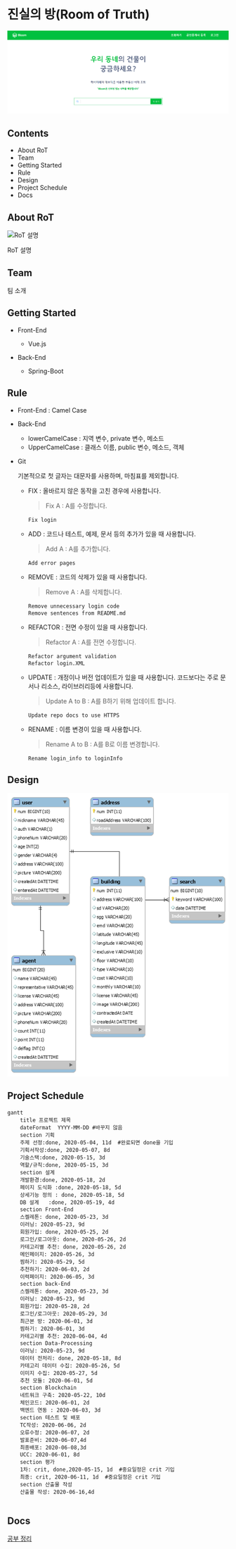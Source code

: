 # 진실의 방(Room of Truth)

![RoT 메인사진 or icon](./image/mainpage.PNG)



## Contents

- About RoT
- Team
- Getting Started
- Rule
- Design
- Project Schedule
- Docs

## About RoT

![RoT 설명]()

RoT 설명

## Team

팀 소개

## Getting Started

- Front-End
  - Vue.js

- Back-End
  - Spring-Boot

## Rule

- Front-End : Camel Case

- Back-End

  - lowerCamelCase : 지역 변수, private 변수, 메소드
  - UpperCamelCase : 클래스 이름, public 변수, 메소드, 객체 

- Git

  기본적으로 첫 글자는 대문자를 사용하며, 마침표를 제외합니다.

  - FIX : 올바르지 않은 동작을 고친 경우에 사용합니다.

    > Fix A  : A를 수정합니다.

    ```
    Fix login
    ```

  - ADD : 코드나 테스트, 예제, 문서 등의 추가가 있을 때 사용합니다.

    > Add A : A를 추가합니다.

    ```
    Add error pages
    ```

  - REMOVE : 코드의 삭제가 있을 때 사용합니다.

    > Remove A : A를 삭제합니다.

    ```
    Remove unnecessary login code
    Remove sentences from README.md
    ```

  - REFACTOR : 전면 수정이 있을 때 사용합니다.

    > Refactor A : A를 전면 수정합니다.

    ```
    Refactor argument validation
    Refactor login.XML
    ```

  - UPDATE : 개정이나 버전 업데이트가 있을 때 사용합니다. 코드보다는 주로 문서나 리소스, 라이브러리등에 사용합니다.

    > Update A to B : A를 B하기 위해 업데이트 합니다.

    ```
    Update repo docs to use HTTPS
    ```

  - RENAME : 이름 변경이 있을 때 사용합니다.

    > Rename A to B : A를 B로 이름 변경합니다.

    ```
    Rename login_info to loginInfo
    ```

## Design

![ERD](./image/ERD.png)


## Project Schedule

```mermaid
gantt
    title 프로젝트 제목
    dateFormat  YYYY-MM-DD #바꾸지 않음 
    section 기획
    주제 선정:done, 2020-05-04, 11d  #완료되면 done을 기입
    기획서작성:done, 2020-05-07, 8d
    기술스택:done, 2020-05-15, 3d
    역할/규칙:done, 2020-05-15, 3d
    section 설계
    개발환경:done, 2020-05-18, 2d
    페이지 도식화	:done, 2020-05-18, 5d
    상세기능 정의 : done, 2020-05-18, 5d 
    DB 설계	:done, 2020-05-19, 4d
    section Front-End
    스켈레톤: done, 2020-05-23, 3d
   	이러닝: 2020-05-23, 9d
    회원가입: done, 2020-05-25, 2d
    로그인/로그아웃: done, 2020-05-26, 2d
    카테고리별 추천: done, 2020-05-26, 2d
    메인페이지: 2020-05-26, 3d
    찜하기: 2020-05-29, 5d
    추천하기: 2020-06-03, 2d
    이력페이지: 2020-06-05, 3d
    section back-End
    스켈레톤: done, 2020-05-23, 3d
   	이러닝: 2020-05-23, 9d
    회원가입: 2020-05-28, 2d
    로그인/로그아웃: 2020-05-29, 3d
    최근본 방: 2020-06-01, 3d
    찜하기: 2020-06-01, 3d
	카테고리별 추천: 2020-06-04, 4d
	section Data-Processing
   	이러닝: 2020-05-23, 9d
    데이터 전처리: done, 2020-05-18, 8d
    카테고리 데이터 수집: 2020-05-26, 5d
    이미지 수집: 2020-05-27, 5d
    추천 모듈: 2020-06-01, 5d
    section Blockchain
    네트워크 구축: 2020-05-22, 10d
    체인코드: 2020-06-01, 2d 
   	백엔드 연동 : 2020-06-03, 3d
   	section 테스트 및 배포
   	TC작성: 2020-06-06, 2d
   	오류수정: 2020-06-07, 2d
   	발표준비: 2020-06-07,4d
   	최종배포: 2020-06-08,3d
   	UCC: 2020-06-01, 8d
   	section 평가
   	1차: crit, done,2020-05-15, 1d  #중요일정은 crit 기입
    최종: crit, 2020-06-11, 1d  #중요일정은 crit 기입
    section 산출물 작성
 	산출물 작성: 2020-06-16,4d
   
```



## Docs

[공부 정리](./%5B08%5D%20docs)